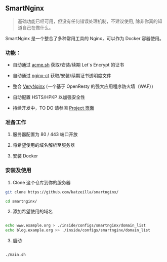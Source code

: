 ## SmartNginx

> 基础功能已经可用，但没有任何错误处理机制，不建议使用, 除非你真的知道自己在做什么。

SmartNginx 是一个整合了多种常用工具的 Nginx，可以作为 Docker 容器使用。

### 功能：

* 自动通过 [acme.sh](https://github.com/Neilpang/acme.sh) 获取/安装/续期 Let\`s Encrypt 的证书 
* 自动通过 [nginx-ct](https://github.com/grahamedgecombe/nginx-ct) 获取/安装/续期证书透明度文件
* 整合 [VeryNginx](https://github.com/alexazhou/VeryNginx) (一个基于 OpenResty 的强大应用程序防火墙（WAF）)
* 自动配置 HSTS/HPKP 以加强安全性

* 持续开发中，TO DO 请参阅 [Project 页面](https://github.com/Katzeilla/SmartNginx/projects/1)

### 准备工作

1. 服务器配置为 80 / 443 端口开放

2. 将希望使用的域名解析至服务器

3. 安装 Docker

### 安装及使用

1. Clone 这个仓库到你的服务器

```bash
git clone https://github.com/katzeilla/smartnginx/

cd smartnginx/

```

2. 添加希望使用的域名

```bash

echo www.example.org > ./inside/configs/smartnginx/domain_list
echo blog.example.org >> ./inside/configs/smartnginx/domain_list

```
3. 启动

```bash

./main.sh

```
